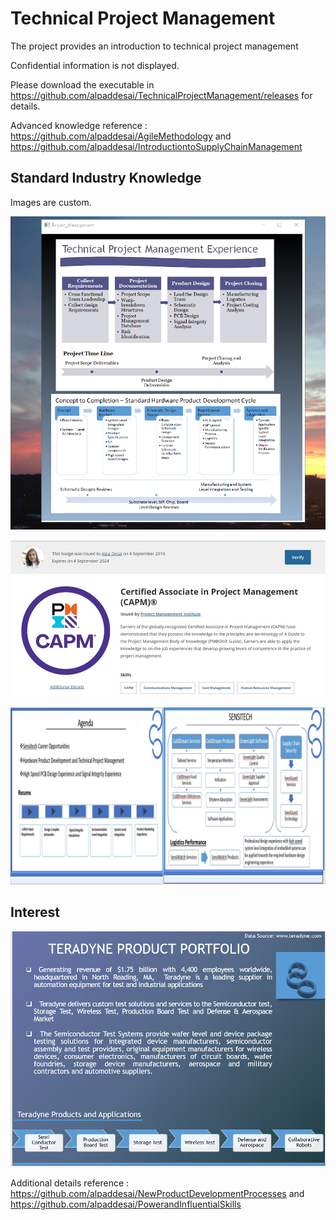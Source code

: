 # Technical Project Management

The project provides an introduction to technical project management 

Confidential information is not displayed. 

Please download the executable in https://github.com/alpaddesai/TechnicalProjectManagement/releases for details. 

Advanced knowledge reference : https://github.com/alpaddesai/AgileMethodology and https://github.com/alpaddesai/IntroductiontoSupplyChainManagement

## Standard Industry Knowledge

Images are custom. 

![image](TPM.png)

![image](CAPM.jpg)

![image](image.jpg)

## Interest
![image](image2.png)

Additional details reference : https://github.com/alpaddesai/NewProductDevelopmentProcesses and https://github.com/alpaddesai/PowerandInfluentialSkills
